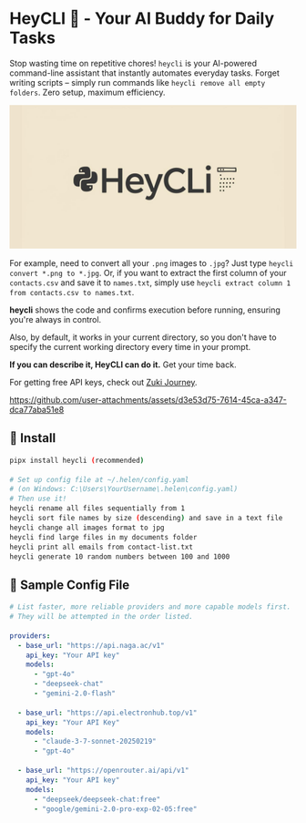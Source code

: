 # HeyCLI 🤖 - Your AI Buddy for Daily Tasks

Stop wasting time on repetitive chores! `heycli` is your AI-powered command-line assistant that instantly automates everyday tasks. Forget writing scripts – simply run commands like `heycli remove all empty folders`. Zero setup, maximum efficiency.

![HeyCLI Preview](./heycli.jpg)

For example, need to convert all your `.png` images to `.jpg`? Just type `heycli convert *.png to *.jpg`. Or, if you want to extract the first column of your `contacts.csv` and save it to `names.txt`, simply use `heycli extract column 1 from contacts.csv to names.txt`.

**heycli** shows the code and confirms execution before running, ensuring you're always in control.

Also, by default, it works in your current directory, so you don't have to specify the current working directory every time in your prompt.

**If you can describe it, HeyCLI can do it.**
Get your time back.

For getting free API keys, check out [Zuki Journey](https://cas.zukijourney.com/).

https://github.com/user-attachments/assets/d3e53d75-7614-45ca-a347-dca77aba51e8

## 🚀 Install
```bash
pipx install heycli (recommended)

# Set up config file at ~/.helen/config.yaml 
# (on Windows: C:\Users\YourUsername\.helen\config.yaml)
# Then use it!
heycli rename all files sequentially from 1
heycli sort file names by size (descending) and save in a text file
heycli change all images format to jpg
heycli find large files in my documents folder
heycli print all emails from contact-list.txt
heycli generate 10 random numbers between 100 and 1000
```

## 📝 Sample Config File

```yaml
# List faster, more reliable providers and more capable models first.
# They will be attempted in the order listed.

providers:
  - base_url: "https://api.naga.ac/v1"
    api_key: "Your API key"
    models:
      - "gpt-4o"
      - "deepseek-chat"
      - "gemini-2.0-flash"

  - base_url: "https://api.electronhub.top/v1"
    api_key: "Your API Key"
    models:
      - "claude-3-7-sonnet-20250219"
      - "gpt-4o"

  - base_url: "https://openrouter.ai/api/v1"
    api_key: "Your API key"
    models:
      - "deepseek/deepseek-chat:free"
      - "google/gemini-2.0-pro-exp-02-05:free"
```
